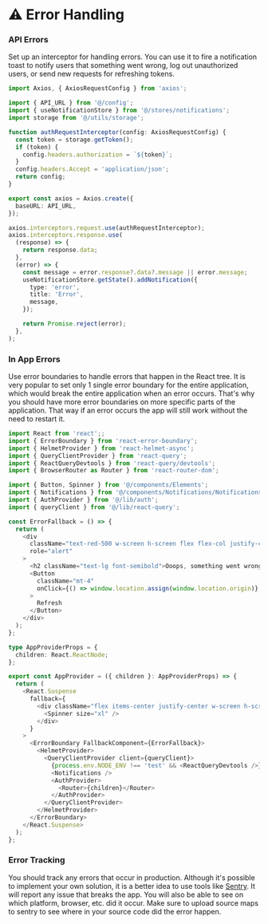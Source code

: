 # ⚠️ Error Handling

### API Errors

Set up an interceptor for handling errors. You can use it to fire a notification toast to notify users that something went wrong, log out unauthorized users, or send new requests for refreshing tokens.

```typescript
import Axios, { AxiosRequestConfig } from 'axios';

import { API_URL } from '@/config';
import { useNotificationStore } from '@/stores/notifications';
import storage from '@/utils/storage';

function authRequestInterceptor(config: AxiosRequestConfig) {
  const token = storage.getToken();
  if (token) {
    config.headers.authorization = `${token}`;
  }
  config.headers.Accept = 'application/json';
  return config;
}

export const axios = Axios.create({
  baseURL: API_URL,
});

axios.interceptors.request.use(authRequestInterceptor);
axios.interceptors.response.use(
  (response) => {
    return response.data;
  },
  (error) => {
    const message = error.response?.data?.message || error.message;
    useNotificationStore.getState().addNotification({
      type: 'error',
      title: 'Error',
      message,
    });

    return Promise.reject(error);
  },
);
```

### In App Errors

Use error boundaries to handle errors that happen in the React tree. It is very popular to set only 1 single error boundary for the entire application, which would break the entire application when an error occurs. That's why you should have more error boundaries on more specific parts of the application. That way if an error occurs the app will still work without the need to restart it.

```typescript
import React from 'react';;
import { ErrorBoundary } from 'react-error-boundary';
import { HelmetProvider } from 'react-helmet-async';
import { QueryClientProvider } from 'react-query';
import { ReactQueryDevtools } from 'react-query/devtools';
import { BrowserRouter as Router } from 'react-router-dom';

import { Button, Spinner } from '@/components/Elements';
import { Notifications } from '@/components/Notifications/Notifications';
import { AuthProvider } from '@/lib/auth';
import { queryClient } from '@/lib/react-query';

const ErrorFallback = () => {
  return (
    <div
      className="text-red-500 w-screen h-screen flex flex-col justify-center items-center"
      role="alert"
    >
      <h2 className="text-lg font-semibold">Ooops, something went wrong :( </h2>
      <Button
        className="mt-4"
        onClick={() => window.location.assign(window.location.origin)}
      >
        Refresh
      </Button>
    </div>
  );
};

type AppProviderProps = {
  children: React.ReactNode;
};

export const AppProvider = ({ children }: AppProviderProps) => {
  return (
    <React.Suspense
      fallback={
        <div className="flex items-center justify-center w-screen h-screen">
          <Spinner size="xl" />
        </div>
      }
    >
      <ErrorBoundary FallbackComponent={ErrorFallback}>
        <HelmetProvider>
          <QueryClientProvider client={queryClient}>
            {process.env.NODE_ENV !== 'test' && <ReactQueryDevtools />}
            <Notifications />
            <AuthProvider>
              <Router>{children}</Router>
            </AuthProvider>
          </QueryClientProvider>
        </HelmetProvider>
      </ErrorBoundary>
    </React.Suspense>
  );
};
```

### Error Tracking

You should track any errors that occur in production. Although it's possible to implement your own solution, it is a better idea to use tools like [Sentry](https://sentry.io/). It will report any issue that breaks the app. You will also be able to see on which platform, browser, etc. did it occur. Make sure to upload source maps to sentry to see where in your source code did the error happen.
